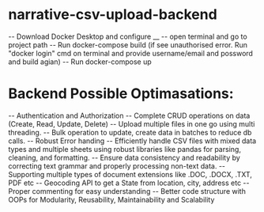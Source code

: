 # narrative-csv-upload-backend

-- Download Docker Desktop and configure __
-- open terminal and go to project path
-- Run docker-compose build (if see unauthorised error. Run "docker login" cmd on terminal and provide username/email and possword and build agian)
-- Run docker-compose up




# Backend Possible Optimasations:
-- Authentication and Authorization
-- Complete CRUD operations on data (Create, Read, Update, Delete)
-- Upload multiple files in one go using multi threading.
-- Bulk operation to update, create data in batches to reduce db calls.
-- Robust Error handing
-- Efficiently handle CSV files with mixed data types and multiple sheets using robust libraries like pandas for parsing, cleaning, and formatting.
-- Ensure data consistency and readability by correcting text grammar and properly processing non-text data.
-- Supporting multiple types of document extensions like .DOC, .DOCX, .TXT, PDF etc
-- Geocoding API to get a State from location, city, address etc
-- Proper commenting for easy understanding
-- Better code structure with OOPs for Modularity, Reusability, Maintainability and Scalability

